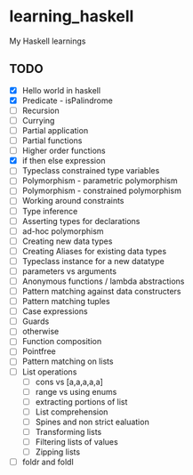 # learning_haskell
My Haskell learnings

## TODO

  - [x] Hello world in haskell
  - [x] Predicate - isPalindrome
  - [ ] Recursion
  - [ ] Currying
  - [ ] Partial application
  - [ ] Partial functions
  - [ ] Higher order functions
  - [x] if then else expression
  - [ ] Typeclass constrained type variables
  - [ ] Polymorphism - parametric polymorphism
  - [ ] Polymorphism - constrained polymorphism
  - [ ] Working around constraints
  - [ ] Type inference
  - [ ] Asserting types for declarations
  - [ ] ad-hoc polymorphism
  - [ ] Creating new data types
  - [ ] Creating Aliases for existing data types
  - [ ] Typeclass instance for a new datatype
  - [ ] parameters vs arguments
  - [ ] Anonymous functions / lambda abstractions
  - [ ] Pattern matching against data constructers
  - [ ] Pattern matching tuples
  - [ ] Case expressions
  - [ ] Guards
  - [ ] otherwise
  - [ ] Function composition
  - [ ] Pointfree
  - [ ] Pattern matching on lists
  - [ ] List operations
      - [ ] cons vs [a,a,a,a,a]
      - [ ] range vs using enums
      - [ ] extracting portions of list
      - [ ] List comprehension
      - [ ] Spines and non strict ealuation
      - [ ] Transforming lists
      - [ ] Filtering lists of values
      - [ ] Zipping lists
  - [ ] foldr and foldl
